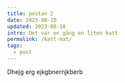 ```yaml
---
title: postan 2
date: 2023-08-10
updated: 2023-08-10
intro: Det var en gång en liten katt
permalink: /katt-mat/
tags:
  - post
---
```

D﻿hejg erg ejkgbnernjkberb